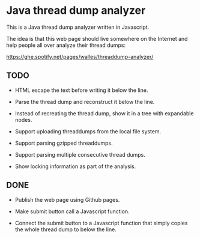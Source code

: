 # Java thread dump analyzer

This is a Java thread dump analyzer written in Javascript.

The idea is that this web page should live somewhere on the Internet
and help people all over analyze their thread dumps:

https://ghe.spotify.net/pages/walles/threaddump-analyzer/


## TODO
* HTML escape the text before writing it below the line.

* Parse the thread dump and reconstruct it below the line.

* Instead of recreating the thread dump, show it in a tree with
expandable nodes.

* Support uploading threaddumps from the local file system.

* Support parsing gzipped threaddumps.

* Support parsing multiple consecutive thread dumps.

* Show locking information as part of the analysis.


## DONE
* Publish the web page using Github pages.

* Make submit button call a Javascript function.

* Connect the submit button to a Javascript function that simply
copies the whole thread dump to below the line.
